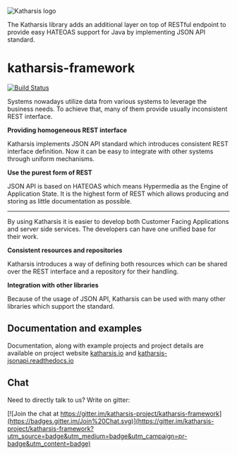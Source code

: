 
![Katharsis logo](http://katharsis.io/assets/img/engine_katharsis_github_4.png)

The Katharsis library adds an additional layer on top of RESTful endpoint to provide easy HATEOAS support for Java by implementing JSON API standard.

# katharsis-framework

[![Build Status](https://travis-ci.org/katharsis-project/katharsis-framework.svg?branch=develop)](https://travis-ci.org/katharsis-project/katharsis-framework)

Systems nowadays utilize data from various systems to leverage the business needs. To achieve that, many of them provide usually inconsistent REST interface.

__Providing homogeneous REST interface__

Katharsis implements JSON API standard which introduces consistent REST interface definition. Now it can be easy to integrate with other systems through uniform mechanisms.

__Use the purest form of REST__

JSON API is based on HATEOAS which means Hypermedia as the Engine of Application State. It is the highest form of REST which allows producing and storing as little documentation as possible.

---

By using Katharsis it is easier to develop both Customer Facing Applications and server side services. The developers can have one unified base for their work.

__Consistent resources and repositories__

Katharsis introduces a way of defining both resources which can be shared over the REST interface and a repository for their handling.

__Integration with other libraries__

Because of the usage of JSON API, Katharsis can be used with many other libraries which support the standard.


## Documentation and examples
Documentation, along with example projects and project details are available on project website [katharsis.io](http://katharsis.io) and [katharsis-jsonapi.readthedocs.io](http://katharsis-jsonapi.readthedocs.io/)


## Chat
Need to directly talk to us? Write on gitter: 

[![Join the chat at https://gitter.im/katharsis-project/katharsis-framework](https://badges.gitter.im/Join%20Chat.svg)](https://gitter.im/katharsis-project/katharsis-framework?utm_source=badge&utm_medium=badge&utm_campaign=pr-badge&utm_content=badge)
